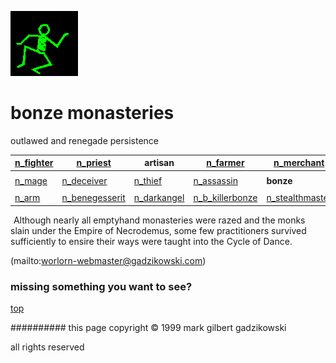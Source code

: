 ![dancer](assets/dancer.gif)

# bonze monasteries



 outlawed and renegade persistence

|  [n_fighter](n_fighter.md)  |  [n_priest](n_priest.md)              | **artisan**                     |  [n_farmer](n_farmer.md)                |  [n_merchant](n_merchant.md)            | 
| --------------------------- | ------------------------------------- | ------------------------------- | --------------------------------------- | --------------------------------------- | 
|                             |                                       |                                 |                                         |                                         | 
|  [n_mage](n_mage.md)        |  [n_deceiver](n_deceiver.md)          |  [n_thief](n_thief.md)          |  [n_assassin](n_assassin.md)            | **bonze**                               | 
|                             |                                       |                                 |                                         |                                         | 
|  [n_arm](n_arm.md)          |  [n_benegesserit](n_benegesserit.md)  |  [n_darkangel](n_darkangel.md)  |  [n_b_killerbonze](n_b_killerbonze.md)  |  [n_stealthmaster](n_stealthmaster.md)  | 

 





 

 ![xparent](assets/xparent.gif)  Although nearly all emptyhand monasteries were razed and the monks slain under the Empire of Necrodemus, some few practitioners survived sufficiently to ensire their ways were taught into the Cycle of Dance. 

 (mailto:worlorn-webmaster@gadzikowski.com) 

 
### missing something you want to see?



 [top](#top) 

 
########## this page copyright © 1999 mark gilbert gadzikowski

 all rights reserved